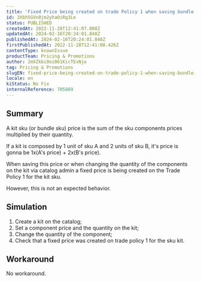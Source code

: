 ```yaml
---
title: 'Fixed Price being created on trade Policy 1 when saving bundle prices.'
id: 3Xbh5GVn0jm2yhaOiRg3Le
status: PUBLISHED
createdAt: 2022-11-28T12:41:07.808Z
updatedAt: 2024-02-16T20:24:01.848Z
publishedAt: 2024-02-16T20:24:01.848Z
firstPublishedAt: 2022-11-28T12:41:08.426Z
contentType: knownIssue
productTeam: Pricing & Promotions
author: 2mXZkbi0oi061KicTExNjo
tag: Pricing & Promotions
slugEN: fixed-price-being-created-on-trade-policy-1-when-saving-bundle-prices
locale: en
kiStatus: No Fix
internalReference: 705869
---
```


## Summary



A kit sku (or bundle sku) price is the sum of the sku components prices multiplied by their quantity.

If a kit is composed  by 1 unit of sku A and 2 units of sku B, it's price is gonna be 1x(A's price) + 2x(B's price).

When saving this price or when changing the quantity of the components on the kit via catalog admin a fixed price is being created on the Trade Policy 1 for the kit sku.

However, this is not an expected behavior.



## Simulation




1. Create a kit on the catalog;
2. Set a component price and the quantity on the kit;
3. Change the quantity of the component;
4. Check that a fixed price was created on trade policy 1 for the sku kit.



## Workaround


No workaround.

